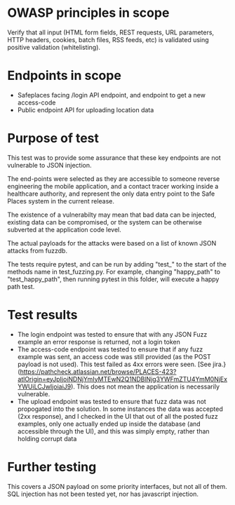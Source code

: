 # OWASP principles in scope
Verify that all input (HTML form fields, REST requests, URL parameters, HTTP headers, cookies, batch files, RSS feeds, etc) is validated using positive validation (whitelisting).
# Endpoints in scope

* Safeplaces facing /login API endpoint, and endpoint to get a new access-code
* Public endpoint API for uploading location data

# Purpose of test
This test was to provide some assurance that these key endpoints are not vulnerable to JSON injection.  

The end-points were selected as they are accessible to someone reverse engineering the mobile application, and a contact tracer working inside a healthcare authority, and represent the only data entry point to the Safe Places system in the current release.  

The existence of a vulnerabilty may mean that bad data can be injected, existing data can be compromised, or the system can be otherwise subverted at the application code level.

The actual payloads for the attacks were based on a list of known JSON attacks from fuzzdb.

The tests require pytest, and can be run by adding "test_" to the start of the methods name in test_fuzzing.py.  For example, changing "happy_path" to "test_happy_path", then running pytest in this folder, will execute a happy path test.

# Test results
* The login endpoint was tested to ensure that with any JSON Fuzz example an error response is returned, not a login token
* The access-code endpoint was tested to ensure that if any fuzz example was sent, an access code was still provided (as the POST payload is not used).  This test failed as 4xx errors were seen.  [See jira.}(https://pathcheck.atlassian.net/browse/PLACES-423?atlOrigin=eyJpIjoiNDNjYmIyMTEwN2Q1NDBlNjg3YWFmZTU4YmM0NjExYWUiLCJwIjoiaiJ9).  This does not mean the application is necessarily vulnerable.
* The upload endpoint was tested to ensure that fuzz data was not propogated into the solution.  In some instances the data was accepted (2xx response), and I checked in the UI that out of all the posted fuzz examples, only one actually ended up inside the database (and accessible through the UI), and this was simply empty, rather than holding corrupt data

# Further testing
This covers a JSON payload on some priority interfaces, but not all of them.  SQL injection has not been tested yet, nor has javascript injection.
